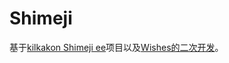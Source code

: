 # Shimeji

基于[kilkakon Shimeji ee](http://kilkakon.com/shimeji/)项目以及[Wishes的二次开发](https://github.com/a1098832322/shimeji)。

